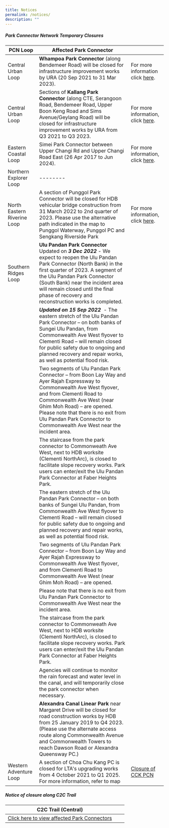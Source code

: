 ```yaml
---
title: Notices
permalink: /notices/
description: ""
---
```

##### Park Connector Network Temporary Closures


| PCN Loop | Affected Park Connector | |
| -------- | -------- | -------- |
| Central Urban Loop | **Whampoa Park Connector** (along Bendemeer Road) will be closed for infrastructure improvement works by URA (20 Sep 2021 to 31 Mar 2023). | For more information click [here](https://www.nparks.gov.sg/-/media/nparks-real-content/gardens-parks-and-nature/park-connector-network/whampoa-pc/bishan-to-city-temporary-closure-of-whampoa-pc-notice-until-31-march-2023.ashx). |
| Central Urban Loop  | Sections of **Kallang Park Connector** (along CTE, Serangoon Road, Bendemeer Road, Upper Boon Keng Road and Sims Avenue/Geylang Road) will be closed for infrastructure improvement works by URA from Q3 2021 to Q3 2023.  | For more information, click [here](https://www.nparks.gov.sg/-/media/temporary-closure-of-kallang-pc-notice-until-19-apr-2023-(final).ashx). ||  |
| Eastern Coastal Loop |Simei Park Connector between Upper Changi Rd and Upper Changi Road East (26 Apr 2017 to Jun 2024).   | For more information, click [here](https://www.nparks.gov.sg/-/media/nparks-real-content/gardens-parks-and-nature/park-connector-network/simei-pc/26-april-simei-pc-closure.pdf). || |  |
| Northern Explorer Loop | -------- |  |
| North Eastern Riverine Loop | A section of Punggol Park Connector will be closed for HDB vehicular bridge construction from 31 March 2022 to 2nd quarter of 2023. Please use the alternative path indicated in the map to Punggol Waterway, Punggol PC and Sengkang Riverside Park |For more information, click [here](https://www.nparks.gov.sg/-/media/notices/partial-closure-of-punggol-pc.ashx). |
| Southern Ridges Loop | **Ulu Pandan Park Connector** Updated on ***3 Dec 2022*** - We expect to reopen the Ulu Pandan Park Connector (North Bank) in the first quarter of 2023. A segment of the Ulu Pandan Park Connector (South Bank) near the incident area will remain closed until the final phase of recovery and reconstruction works is completed. |||
||***Updated on 15 Sep 2022***  - The eastern stretch of the Ulu Pandan Park Connector – on both banks of Sungei Ulu Pandan, from Commonwealth Ave West flyover to Clementi Road – will remain closed for public safety due to ongoing and planned recovery and repair works, as well as potential flood risk. |||
||Two segments of Ulu Pandan Park Connector – from Boon Lay Way and Ayer Rajah Expressway to Commonwealth Ave West flyover, and from Clementi Road to Commonwealth Ave West (near Ghim Moh Road) – are opened. Please note that there is no exit from Ulu Pandan Park Connector to Commonwealth Ave West near the incident area. |||
||The staircase from the park connector to Commonweath Ave West, next to HDB worksite (Clementi NorthArc), is closed to facilitate slope recovery works. Park users can enter/exit the Ulu Pandan Park Connector at Faber Heights Park. |||
||The eastern stretch of the Ulu Pandan Park Connector – on both banks of Sungei Ulu Pandan, from Commonwealth Ave West flyover to Clementi Road – will remain closed for public safety due to ongoing and planned recovery and repair works, as well as potential flood risk. |||
||Two segments of Ulu Pandan Park Connector – from Boon Lay Way and Ayer Rajah Expressway to Commonwealth Ave West flyover, and from Clementi Road to Commonwealth Ave West (near Ghim Moh Road) – are opened. |||
|| Please note that there is no exit from Ulu Pandan Park Connector to Commonwealth Ave West near the incident area. | | |
| |The staircase from the park connector to Commonweath Ave West, next to HDB worksite (Clementi NorthArc), is closed to facilitate slope recovery works. Park users can enter/exit the Ulu Pandan Park Connector at Faber Heights Park.|  |  |
| | Agencies will continue to monitor the rain forecast and water level in the canal, and will temporarily close the park connector when necessary. |||
|| **Alexandra Canal Linear Park** near Margaret Drive will be closed for road construction works by HDB from 25 January 2019 to Q4 2023. (Please use the alternate access route along Commonwealth Avenue and Commonwealth Towers to reach Dawson Road or Alexandra Queensway PC.)
| Western Adventure Loop |  A section of Choa Chu Kang PC is closed for LTA's upgrading works from 4 October 2021 to Q1 2025. For more information, refer to map| [Closure of CCK PCN](/files/Closure%20of%20CCK%20PCN_Ave%203%20Notice%20until%20Q1%202025.pdf) |


##### Notice of closure along C2C Trail


| C2C Trail (Central) |  |  |
| -------- | -------- | -------- |
| [Click here to view affected Park Connectors](https://www.nparks.gov.sg/-/media/peb/coast-to-coast/notices/notices-of-closure-along-the-c2c-trail.ashx) |

